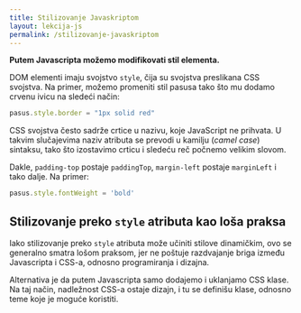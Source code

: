 ```yaml
---
title: Stilizovanje Javaskriptom
layout: lekcija-js
permalink: /stilizovanje-javaskriptom
---
```


**Putem Javascripta možemo modifikovati stil elementa.**

DOM elementi imaju svojstvo `style`, čija su svojstva preslikana CSS svojstva. Na primer, možemo promeniti stil pasusa tako što mu dodamo crvenu ivicu na sledeći način:

```js
pasus.style.border = "1px solid red"
```

CSS svojstva često sadrže crtice u nazivu, koje JavaScript ne prihvata. U takvim slučajevima naziv atributa se prevodi u kamilju (*camel case*) sintaksu, tako što izostavimo crticu i sledeću reč počnemo velikim slovom. 

Dakle, `padding-top` postaje `paddingTop`, `margin-left` postaje `marginLeft` i tako dalje. Na primer:

```js
pasus.style.fontWeight = 'bold'
```

## Stilizovanje preko `style` atributa kao loša praksa

Iako stilizovanje preko `style` atributa može učiniti stilove dinamičkim, ovo se generalno smatra lošom praksom, jer ne poštuje razdvajanje briga između Javascripta i CSS-a, odnosno programiranja i dizajna.

Alternativa je da putem Javascripta samo dodajemo i uklanjamo CSS klase. Na taj način, nadležnost CSS-a ostaje dizajn, i tu se definišu klase, odnosno teme koje je moguće koristiti.
